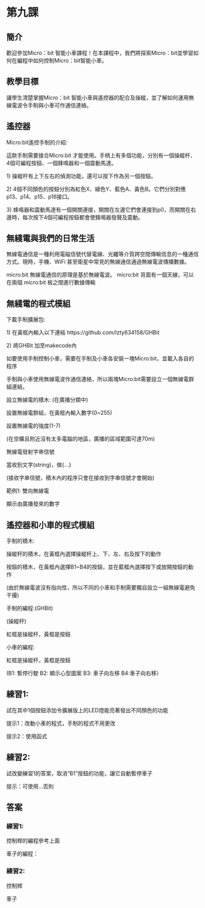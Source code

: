 # 第九課
## 簡介 
<P>
歡迎參加Micro：bit 智能小車課程！在本課程中，我們將探索Micro：bit並學習如何在編程中如何控制Micro：bit智能小車。
<P>

## 教學目標
<P>
讓學生清楚掌握Micro：bit 智能小車與遙控器的配合及操縱，並了解如何運用無線電波令手制與小車可作通信連絡。
<P>

## 遙控器
<P>
Micro:bit遙控手制的介紹:
<P>
<P>
這款手制需要接合Micro:bit 才能使用。手柄上有多個功能，分別有一個操縱杆、4個可編程按鈕、一個鋒鳴器和一個震動馬達。
<P>
1)	操縱杆有上下左右的偵測功能，還可以按下作為另一個按鈕。
<P>
<P>
2)	4個不同顏色的按鈕分別為紅色X、綠色Y、藍色A、黃色B。它們分別對應p13、p14、p15、p16接口。
<P>
<P>
3)	蜂鳴器和震動馬達有一個開關連接，開關在左邊它們會連接到p0，而開關在右邊時，每次按下4個可編程按鈕都會使鋒鳴器發聲及震動。
<P>

## 無綫電與我們的日常生活
<P>
無線電通信是一種利用電磁信號代替電線、光纖等介質跨空間傳輸信息的一種通信方式。現時，手機、WiFi 甚至衛星中常見的無線通信通過無線電波傳播數據。
<P>
<P>
micro:bit 無線電通信的原理是基於無線電波。 micro:bit 背面有一個天線，可以在兩個 micro:bit 板之間進行數據傳輸
<P>

## 無綫電的程式模組
<P>
下載手制擴展包:
<P>
<P>
1)	在黃框內輸入以下連結  https://github.com/lzty634158/GHBit
<P>
<P>
2)	將GHBit 加至makecode內
<P>
<P>
如要使用手制控制小車，需要在手制及小車各安裝一塊Micro:bit，並載入各自的程序
<P>
<P>
手制與小車使用無線電波作通信連絡，所以兩塊Micro:bit需要設立一個無線電群組連結。
<P>
<P>
設立無線電的積木: (在廣播分類中)
<P>
<P>
設置無線電群組，在黃框內輸入數字(0~255)
<P>
<P>
設置無線電的強度(1-7)
<P>
<P>
(在空曠且附近沒有太多電腦的地區，廣播的區域範圍可達70m) 
<P>
<P>
無線電發射字串信號
<P>
<P>
當收到文字(string)，做{...}
<P>
<P>
(接收字串信號，積木內的程序只會在接收到字串信號才會開始)
<P>
<P>
範例1: 雙向無線電
<P>
<P>
顯示由廣播發來的數字
<P>

## 遙控器和小車的程式模組
<P>
手制的積木:
<P>
<P>
操縱杆的積木，在黃框內選擇操縱杆上、下、左、右及按下的動作
<P>
<P>
按鈕的積木，在黃框內選擇B1~B4的按鈕，並在藍框內選擇按下或放開按鈕的動作
<P>
<P>
(由於無線電波沒有指向性，所以不同的小車和手制需要獨自設立一組無線電避免干擾)
<P>
<P>
手制的編程:(GHBit)
<P>
<P>
(操縱杆)   
<P>
<P>
紅框是操縱杆，黃框是按鈕
<P>
<P>
小車的編程:
<P>
<P>
紅框是操縱杆，黃框是按鈕
<P>
(B1: 暫停行駛	B2: 顯示心型圖案	B3: 車子向左移		B4:車子向右移）                                  
<P>

## 練習1: 
<P>
試在其中1個按鈕添加令擴展版上的LED燈能亮著發出不同顏色的功能
<P>
<P>
提示1：改動小車的程式，手制的程式不用更改
<P>
<P>
提示2：使用函式
<P>

## 練習2:
<P>
試改變練習1的答案，取消“B1”按鈕的功能，讓它自動暫停車子
<P>
<P>
提示：可使用...否則
<P>

## 答案
### 練習1:
<P>
控制桿的編程參考上面
<P>
<P>
車子的編程：
<P>

### 練習2:
<P>
控制桿
<P>
<P>
車子
<P>

